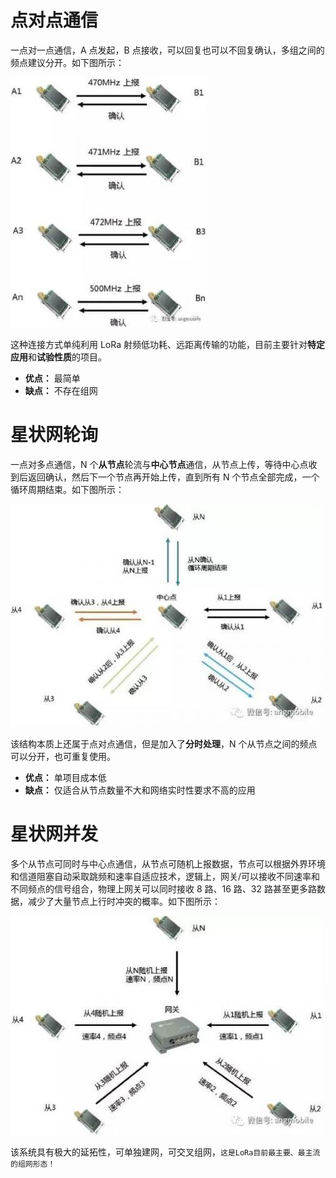 # 点对点通信

一点对一点通信，A 点发起，B 点接收，可以回复也可以不回复确认，多组之间的频点建议分开。如下图所示：

![点对点通信](assets/images/点对点通信.png)

这种连接方式单纯利用 LoRa 射频低功耗、远距离传输的功能，目前主要针对**特定应用**和**试验性质**的项目。

- **优点：** 最简单
- **缺点：** 不存在组网

# 星状网轮询

一点对多点通信，N 个**从节点**轮流与**中心节点**通信，从节点上传，等待中心点收到后返回确认，然后下一个节点再开始上传，直到所有 N 个节点全部完成，一个循环周期结束。如下图所示：

![星状网轮询](assets/images/星状网轮询.png)

该结构本质上还属于点对点通信，但是加入了**分时处理**，N 个从节点之间的频点可以分开，也可重复使用。

- **优点：** 单项目成本低
- **缺点：** 仅适合从节点数量不大和网络实时性要求不高的应用

# 星状网并发

多个从节点可同时与中心点通信，从节点可随机上报数据，节点可以根据外界环境和信道阻塞自动采取跳频和速率自适应技术，逻辑上，网关/可以接收不同速率和不同频点的信号组合，物理上网关可以同时接收 8 路、16 路、32 路甚至更多路数据，减少了大量节点上行时冲突的概率。如下图所示：

![星状网并发](assets/images/星状网并发.png)

该系统具有极大的延拓性，可单独建网，可交叉组网，`这是LoRa目前最主要、最主流的组网形态！`
